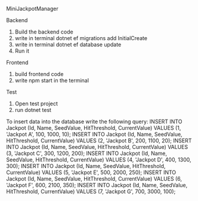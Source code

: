 MiniJackpotManager

Backend
1. Build the backend code
2. write in terminal dotnet ef migrations add InitialCreate
3. write in terminal dotnet ef database update
4. Run it

Frontend
1. build frontend code
2. write npm start in the terminal 

Test
1. Open test project 
2. run dotnet test



To insert data into the database write the following query: 
INSERT INTO Jackpot (Id, Name, SeedValue, HitThreshold, CurrentValue)
VALUES (1, 'Jackpot A', 100, 1000, 10);
INSERT INTO Jackpot (Id, Name, SeedValue, HitThreshold, CurrentValue)
VALUES (2, 'Jackpot B', 200, 1100, 20);
INSERT INTO Jackpot (Id, Name, SeedValue, HitThreshold, CurrentValue)
VALUES (3, 'Jackpot C', 300, 1200, 200);
INSERT INTO Jackpot (Id, Name, SeedValue, HitThreshold, CurrentValue)
VALUES (4, 'Jackpot D', 400, 1300, 300);
INSERT INTO Jackpot (Id, Name, SeedValue, HitThreshold, CurrentValue)
VALUES (5, 'Jackpot E', 500, 2000, 250);
INSERT INTO Jackpot (Id, Name, SeedValue, HitThreshold, CurrentValue)
VALUES (6, 'Jackpot F', 600, 2100, 350);
INSERT INTO Jackpot (Id, Name, SeedValue, HitThreshold, CurrentValue)
VALUES (7, 'Jackpot G', 700, 3000, 100);
